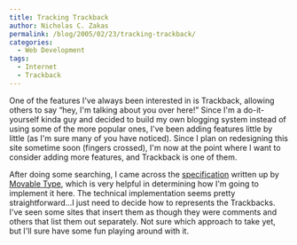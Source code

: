 ```yaml
---
title: Tracking Trackback
author: Nicholas C. Zakas
permalink: /blog/2005/02/23/tracking-trackback/
categories:
  - Web Development
tags:
  - Internet
  - Trackback
---
```

One of the features I've always been interested in is Trackback, allowing others to say &#8220;hey, I'm talking about you over here!&#8221; Since I'm a do-it-yourself kinda guy and decided to build my own blogging system instead of using some of the more popular ones, I've been adding features little by little (as I'm sure many of you have noticed). Since I plan on redesigning this site sometime soon (fingers crossed), I'm now at the point where I want to consider adding more features, and Trackback is one of them.

After doing some searching, I came across the <a title="Trackback Technical Specification" rel="external" href="http://www.sixapart.com/movabletype/docs/mttrackback">specification</a> written up by <a title="Movable Type" rel="external" href="http://www.movabletype.org">Movable Type</a>, which is very helpful in determining how I'm going to implement it here. The technical implementation seems pretty straightforward&#8230;I just need to decide how to represents the Trackbacks. I've seen some sites that insert them as though they were comments and others that list them out separately. Not sure which approach to take yet, but I'll sure have some fun playing around with it.
